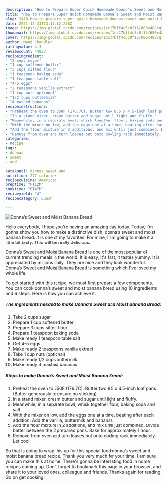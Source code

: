 ```yaml
---
description: "How to Prepare Super Quick Homemade Donna’s Sweet and Moist Banana Bread"
title: "How to Prepare Super Quick Homemade Donna’s Sweet and Moist Banana Bread"
slug: 2470-how-to-prepare-super-quick-homemade-donnas-sweet-and-moist-banana-bread
date: 2021-12-31T13:17:12.278Z
image: https://img-global.cpcdn.com/recipes/1cc27bff4c5c0f15/680x482cq70/donnas-sweet-and-moist-banana-bread-recipe-main-photo.jpg
thumbnail: https://img-global.cpcdn.com/recipes/1cc27bff4c5c0f15/680x482cq70/donnas-sweet-and-moist-banana-bread-recipe-main-photo.jpg
cover: https://img-global.cpcdn.com/recipes/1cc27bff4c5c0f15/680x482cq70/donnas-sweet-and-moist-banana-bread-recipe-main-photo.jpg
author: Maud Chandler
ratingvalue: 4.3
reviewcount: 44933
recipeingredient:
- "2 cups sugar"
- "1 cup softened butter"
- "3 cups sifted flour"
- "1 teaspoon baking soda"
- "1 teaspoon table salt"
- "4-5 eggs"
- "2 teaspoons vanilla extract"
- "1 cup nuts optional"
- "1/2 cups buttermilk"
- "4 mashed bananas"
recipeinstructions:
- "Preheat the oven to 350F (176.7C). Butter two 8.5 x 4.5-inch loaf pans (Butter generously to ensure no sticking)."
- "In a stand mixer, cream butter and sugar until light and fluffy."
- "Meanwhile, in a separate bowl, whisk together flour, baking soda and salt."
- "With the mixer on low, add the eggs one at a time, beating after each addition. Add the vanilla, buttermilk and bananas."
- "Add the flour mixture in 2 additions, and mix until just combined. Divide batter between the 2 prepared pans. Bake for approximately 1 hour."
- "Remove from oven and turn loaves out onto cooling rack immediately. Let cool"
categories:
- Recipe
tags:
- donnas
- sweet
- and

katakunci: donnas sweet and 
nutrition: 277 calories
recipecuisine: American
preptime: "PT12M"
cooktime: "PT47M"
recipeyield: "4"
recipecategory: Lunch

---
```



![Donna’s Sweet and Moist Banana Bread](https://img-global.cpcdn.com/recipes/1cc27bff4c5c0f15/680x482cq70/donnas-sweet-and-moist-banana-bread-recipe-main-photo.jpg)

Hello everybody, I hope you're having an amazing day today. Today, I'm gonna show you how to make a distinctive dish, donna’s sweet and moist banana bread. It is one of my favorites. For mine, I am going to make it a little bit tasty. This will be really delicious.

Donna’s Sweet and Moist Banana Bread is one of the most popular of current trending meals in the world. It is easy, it's fast, it tastes yummy. It is appreciated by millions daily. They are nice and they look wonderful. Donna’s Sweet and Moist Banana Bread is something which I've loved my whole life.




To get started with this recipe, we must first prepare a few components. You can cook donna’s sweet and moist banana bread using 10 ingredients and 6 steps. Here is how you can achieve it.

<!--inarticleads1-->

##### The ingredients needed to make Donna’s Sweet and Moist Banana Bread:

1. Take 2 cups sugar
1. Prepare 1 cup softened butter
1. Prepare 3 cups sifted flour
1. Prepare 1 teaspoon baking soda
1. Make ready 1 teaspoon table salt
1. Get 4-5 eggs
1. Make ready 2 teaspoons vanilla extract
1. Take 1 cup nuts (optional)
1. Make ready 1/2 cups buttermilk
1. Make ready 4 mashed bananas




<!--inarticleads2-->

##### Steps to make Donna’s Sweet and Moist Banana Bread:

1. Preheat the oven to 350F (176.7C). Butter two 8.5 x 4.5-inch loaf pans (Butter generously to ensure no sticking).
1. In a stand mixer, cream butter and sugar until light and fluffy.
1. Meanwhile, in a separate bowl, whisk together flour, baking soda and salt.
1. With the mixer on low, add the eggs one at a time, beating after each addition. Add the vanilla, buttermilk and bananas.
1. Add the flour mixture in 2 additions, and mix until just combined. Divide batter between the 2 prepared pans. Bake for approximately 1 hour.
1. Remove from oven and turn loaves out onto cooling rack immediately. Let cool




So that is going to wrap this up for this special food donna’s sweet and moist banana bread recipe. Thank you very much for your time. I am sure you can make this at home. There's gonna be interesting food in home recipes coming up. Don't forget to bookmark this page in your browser, and share it to your loved ones, colleague and friends. Thanks again for reading. Go on get cooking!
